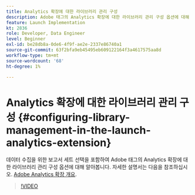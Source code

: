 ```yaml
---
title: Analytics 확장에 대한 라이브러리 관리 구성
description: Adobe 태그의 Analytics 확장에 대한 라이브러리 관리 구성 옵션에 대해 알아봅니다. 이 비디오는 데이터 수집을 위한 보고서 세트 선택도 다룹니다.
feature: Launch Implementation
kt: 2836
role: Developer, Data Engineer
level: Beginner
exl-id: be28db8a-0de6-4f9f-ae2e-2337e86740a1
source-git-commit: 63f2bfa9eb45495eb609122164f3a4617575aa8d
workflow-type: tm+mt
source-wordcount: '68'
ht-degree: 1%

---
```


# Analytics 확장에 대한 라이브러리 관리 구성 {#configuring-library-management-in-the-launch-analytics-extension}

데이터 수집을 위한 보고서 세트 선택을 포함하여 Adobe 태그의 Analytics 확장에 대한 라이브러리 관리 구성 옵션에 대해 알아봅니다.  자세한 설명서는 다음을 참조하십시오. [Adobe Analytics 확장 개요](https://experienceleague.adobe.com/docs/experience-platform/tags/extensions/client/analytics/overview.html?lang=ko-KR).

>[!VIDEO](https://video.tv.adobe.com/v/27092/?quality=12&learn=on)
